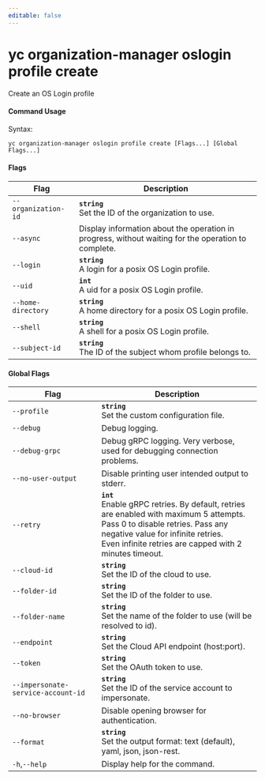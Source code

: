 ```yaml
---
editable: false
---
```


# yc organization-manager oslogin profile create

Create an OS Login profile

#### Command Usage

Syntax: 

`yc organization-manager oslogin profile create [Flags...] [Global Flags...]`

#### Flags

| Flag | Description |
|----|----|
|`--organization-id`|<b>`string`</b><br/>Set the ID of the organization to use.|
|`--async`|Display information about the operation in progress, without waiting for the operation to complete.|
|`--login`|<b>`string`</b><br/>A login for a posix OS Login profile.|
|`--uid`|<b>`int`</b><br/>A uid for a posix OS Login profile.|
|`--home-directory`|<b>`string`</b><br/>A home directory for a posix OS Login profile.|
|`--shell`|<b>`string`</b><br/>A shell for a posix OS Login profile.|
|`--subject-id`|<b>`string`</b><br/>The ID of the subject whom profile belongs to.|

#### Global Flags

| Flag | Description |
|----|----|
|`--profile`|<b>`string`</b><br/>Set the custom configuration file.|
|`--debug`|Debug logging.|
|`--debug-grpc`|Debug gRPC logging. Very verbose, used for debugging connection problems.|
|`--no-user-output`|Disable printing user intended output to stderr.|
|`--retry`|<b>`int`</b><br/>Enable gRPC retries. By default, retries are enabled with maximum 5 attempts.<br/>Pass 0 to disable retries. Pass any negative value for infinite retries.<br/>Even infinite retries are capped with 2 minutes timeout.|
|`--cloud-id`|<b>`string`</b><br/>Set the ID of the cloud to use.|
|`--folder-id`|<b>`string`</b><br/>Set the ID of the folder to use.|
|`--folder-name`|<b>`string`</b><br/>Set the name of the folder to use (will be resolved to id).|
|`--endpoint`|<b>`string`</b><br/>Set the Cloud API endpoint (host:port).|
|`--token`|<b>`string`</b><br/>Set the OAuth token to use.|
|`--impersonate-service-account-id`|<b>`string`</b><br/>Set the ID of the service account to impersonate.|
|`--no-browser`|Disable opening browser for authentication.|
|`--format`|<b>`string`</b><br/>Set the output format: text (default), yaml, json, json-rest.|
|`-h`,`--help`|Display help for the command.|
